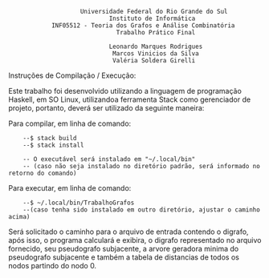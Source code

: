                        	Universidade Federal do Rio Grande do Sul
                                Instituto de Informática
                INF05512 - Teoria dos Grafos e Análise Combinatória
                                  Trabalho Prático Final

                                Leonardo Marques Rodrigues
                                 Marcos Vinicios da Silva
                                 Valéria Soldera Girelli


Instruções de Compilação / Execução:

Este trabalho foi desenvolvido utilizando a linguagem de programação Haskell, em SO Linux,
utilizandoa ferramenta Stack como gerenciador de projeto, portanto, deverá ser utilizado da
seguinte maneira:

  Para compilar, em linha de comando:
  
        --$ stack build
        --$ stack install

        -- O executável será instalado em "~/.local/bin"
        -- (caso não seja instalado no diretório padrão, será informado no retorno do comando)

  Para executar, em linha de comando:

        --$ ~/.local/bin/TrabalhoGrafos
        --(caso tenha sido instalado em outro diretório, ajustar o caminho acima)

Será solicitado o caminho para o arquivo de entrada contendo o digrafo, após isso, o programa
calculará e exibira, o digrafo representado no arquivo fornecido, seu pseudografo subjacente,
a arvore geradora minima do pseudografo   subjacente e também a tabela de distancias de todos
os nodos partindo do nodo 0.
